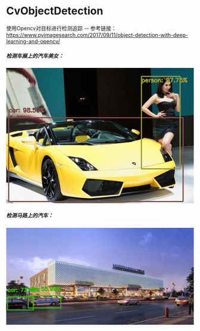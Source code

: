 # CvObjectDetection
使用Opencv对目标进行检测追踪
-- 参考链接：https://www.pyimagesearch.com/2017/09/11/object-detection-with-deep-learning-and-opencv/

##### 检测车展上的汽车美女：
<center class="half">
    <img src="https://raw.githubusercontent.com/SimonWang00/CvObjectDetection/master/result/result.jpg" width="650">
</center>

##### 检测马路上的汽车：
<center class="half">
    <img src="https://raw.githubusercontent.com/SimonWang00/CvObjectDetection/master/result/result2.jpg" width="650">
</center>
